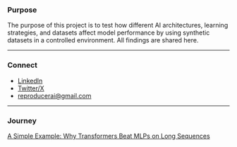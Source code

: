 ### Purpose
The purpose of this project is to test how different AI architectures, learning strategies, and datasets affect model performance by using synthetic datasets in a controlled environment. All findings are shared here.

---

### Connect
- [LinkedIn](https://www.linkedin.com/in/minhaj-uddin-ansari-040573160/) 
- [Twitter/X](https://x.com/minhajansari_) 
- reproducerai@gmail.com

---

### Journey

<a href="transformers_vs_mlps.html" target="_blank">
  A Simple Example: Why Transformers Beat MLPs on Long Sequences
</a>
